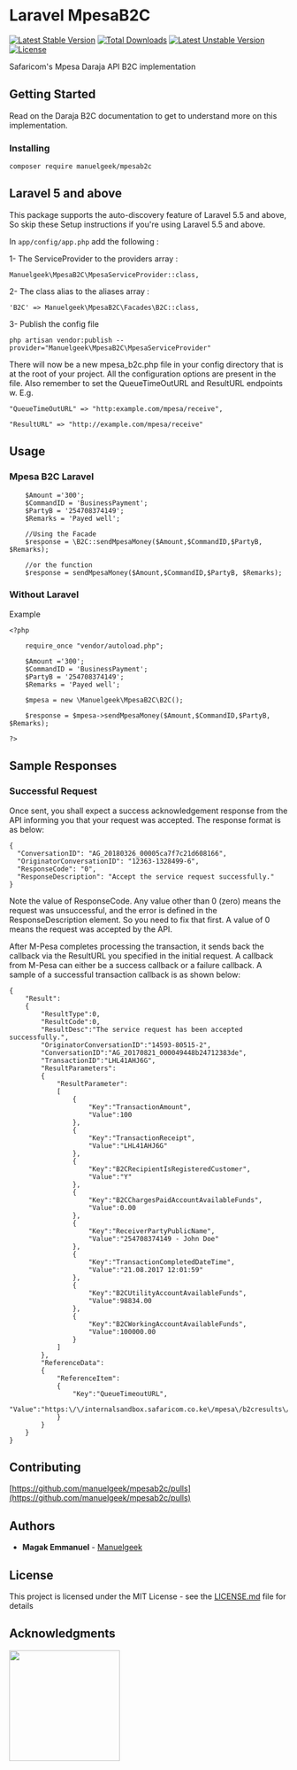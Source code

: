 # Laravel MpesaB2C

[![Latest Stable Version](https://poser.pugx.org/manuelgeek/mpesab2c/v/stable)](https://packagist.org/packages/manuelgeek/mpesab2c)
[![Total Downloads](https://poser.pugx.org/manuelgeek/mpesab2c/downloads)](https://packagist.org/packages/manuelgeek/mpesab2c)
[![Latest Unstable Version](https://poser.pugx.org/manuelgeek/mpesab2c/v/unstable)](https://packagist.org/packages/manuelgeek/mpesab2c)
[![License](https://poser.pugx.org/manuelgeek/mpesab2c/license)](https://packagist.org/packages/manuelgeek/mpesab2c)

Safaricom's Mpesa Daraja API B2C implementation

## Getting Started

Read on the Daraja B2C documentation to get to understand more on this implementation.

### Installing

```
composer require manuelgeek/mpesab2c
```

## Laravel 5 and above

This package supports the auto-discovery feature of Laravel 5.5 and above, So skip these Setup instructions if you're using Laravel 5.5 and above.

In `app/config/app.php` add the following :

1- The ServiceProvider to the providers array :

```
Manuelgeek\MpesaB2C\MpesaServiceProvider::class,
```
2- The class alias to the aliases array :

```
'B2C' => Manuelgeek\MpesaB2C\Facades\B2C::class,
```
3- Publish the config file

```
php artisan vendor:publish --provider="Manuelgeek\MpesaB2C\MpesaServiceProvider"
```

There will now be a new mpesa_b2c.php file in your config directory that is at the root of your project. All the configuration options are present in the file. Also remember to set the QueueTimeOutURL and ResultURL endpoints w. E.g.

```
"QueueTimeOutURL" => "http:example.com/mpesa/receive",

"ResultURL" => "http://example.com/mpesa/receive"
```
## Usage

### Mpesa B2C Laravel

```
    $Amount ='300';
    $CommandID = 'BusinessPayment';
    $PartyB = '254708374149';
    $Remarks = 'Payed well';

    //Using the Facade
    $response = \B2C::sendMpesaMoney($Amount,$CommandID,$PartyB, $Remarks);
    
    //or the function
    $response = sendMpesaMoney($Amount,$CommandID,$PartyB, $Remarks);
```

### Without Laravel

Example

```
<?php

    require_once "vendor/autoload.php";

    $Amount ='300';
    $CommandID = 'BusinessPayment';
    $PartyB = '254708374149';
    $Remarks = 'Payed well';
    
    $mpesa = new \Manuelgeek\MpesaB2C\B2C();
    
    $response = $mpesa->sendMpesaMoney($Amount,$CommandID,$PartyB, $Remarks);

?>
```

## Sample Responses

### Successful Request
Once sent, you shall expect a success acknowledgement response from the API informing you that your request was accepted. The response format is as below:
```
{
  "ConversationID": "AG_20180326_00005ca7f7c21d608166",
  "OriginatorConversationID": "12363-1328499-6",
  "ResponseCode": "0",
  "ResponseDescription": "Accept the service request successfully."
}

```
Note the value of ResponseCode. Any value other than 0 (zero) means the request was unsuccessful, and the error is defined in the ResponseDescription element. So you need to fix that first. A value of 0 means the request was accepted by the API.

After M-Pesa completes processing the transaction, it sends back the callback via the ResultURL you specified in the initial request. A callback from M-Pesa can either be a success callback or a failure callback. A sample of a successful transaction callback is as shown below:
```
{
	"Result":
	{
		"ResultType":0,
		"ResultCode":0,
		"ResultDesc":"The service request has been accepted successfully.",
		"OriginatorConversationID":"14593-80515-2",
		"ConversationID":"AG_20170821_000049448b24712383de",
		"TransactionID":"LHL41AHJ6G",
		"ResultParameters":
		{
			"ResultParameter":
			[
				{
					"Key":"TransactionAmount",
					"Value":100
				},
				{
					"Key":"TransactionReceipt",
					"Value":"LHL41AHJ6G"
				},
				{
					"Key":"B2CRecipientIsRegisteredCustomer",
					"Value":"Y"
				},
				{
					"Key":"B2CChargesPaidAccountAvailableFunds",
					"Value":0.00
				},
				{
					"Key":"ReceiverPartyPublicName",
					"Value":"254708374149 - John Doe"
				},
				{
					"Key":"TransactionCompletedDateTime",
					"Value":"21.08.2017 12:01:59"
				},
				{
					"Key":"B2CUtilityAccountAvailableFunds",
					"Value":98834.00
				},
				{
					"Key":"B2CWorkingAccountAvailableFunds",
					"Value":100000.00
				}
			]
		},
		"ReferenceData":
		{
			"ReferenceItem":
			{
				"Key":"QueueTimeoutURL",
				"Value":"https:\/\/internalsandbox.safaricom.co.ke\/mpesa\/b2cresults\/v1\/submit"
			}
		}
	}
}

```

## Contributing

[https://github.com/manuelgeek/mpesab2c/pulls](https://github.com/manuelgeek/mpesab2c/pulls) 

## Authors

* **Magak Emmanuel** -  [Manuelgeek](https://github.com/manuelgeek)
<p>

## License

This project is licensed under the MIT License - see the [LICENSE.md](LICENSE.md) file for details

## Acknowledgments
[<img width=200 src="https://appslab.co.ke/images/logo.png">](https://appslab.co.ke) 

